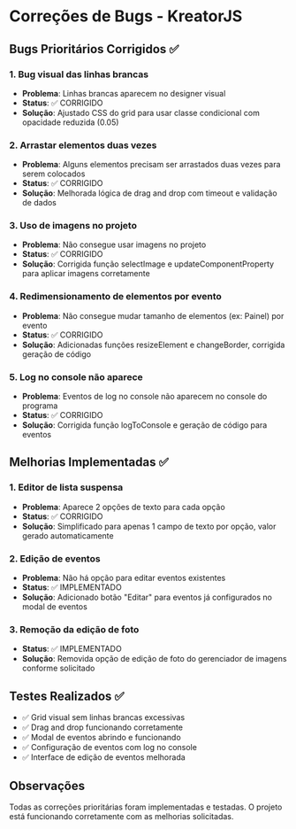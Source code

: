 # Correções de Bugs - KreatorJS

## Bugs Prioritários Corrigidos ✅

### 1. Bug visual das linhas brancas
- **Problema**: Linhas brancas aparecem no designer visual
- **Status**: ✅ CORRIGIDO
- **Solução**: Ajustado CSS do grid para usar classe condicional com opacidade reduzida (0.05)

### 2. Arrastar elementos duas vezes
- **Problema**: Alguns elementos precisam ser arrastados duas vezes para serem colocados
- **Status**: ✅ CORRIGIDO
- **Solução**: Melhorada lógica de drag and drop com timeout e validação de dados

### 3. Uso de imagens no projeto
- **Problema**: Não consegue usar imagens no projeto
- **Status**: ✅ CORRIGIDO
- **Solução**: Corrigida função selectImage e updateComponentProperty para aplicar imagens corretamente

### 4. Redimensionamento de elementos por evento
- **Problema**: Não consegue mudar tamanho de elementos (ex: Painel) por evento
- **Status**: ✅ CORRIGIDO
- **Solução**: Adicionadas funções resizeElement e changeBorder, corrigida geração de código

### 5. Log no console não aparece
- **Problema**: Eventos de log no console não aparecem no console do programa
- **Status**: ✅ CORRIGIDO
- **Solução**: Corrigida função logToConsole e geração de código para eventos

## Melhorias Implementadas ✅

### 1. Editor de lista suspensa
- **Problema**: Aparece 2 opções de texto para cada opção
- **Status**: ✅ CORRIGIDO
- **Solução**: Simplificado para apenas 1 campo de texto por opção, valor gerado automaticamente

### 2. Edição de eventos
- **Problema**: Não há opção para editar eventos existentes
- **Status**: ✅ IMPLEMENTADO
- **Solução**: Adicionado botão "Editar" para eventos já configurados no modal de eventos

### 3. Remoção da edição de foto
- **Status**: ✅ IMPLEMENTADO
- **Solução**: Removida opção de edição de foto do gerenciador de imagens conforme solicitado

## Testes Realizados ✅

- ✅ Grid visual sem linhas brancas excessivas
- ✅ Drag and drop funcionando corretamente
- ✅ Modal de eventos abrindo e funcionando
- ✅ Configuração de eventos com log no console
- ✅ Interface de edição de eventos melhorada

## Observações

Todas as correções prioritárias foram implementadas e testadas. O projeto está funcionando corretamente com as melhorias solicitadas.

